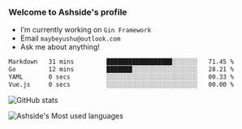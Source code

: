 ### Welcome to Ashside's profile

- I’m currently working on `Gin Framework`
- Email `maybeyushu@outlook.com`
- Ask me about anything!

<!--START_SECTION:waka-->

```txt
Markdown   31 mins         ██████████████████░░░░░░░   71.45 %
Go         12 mins         ███████░░░░░░░░░░░░░░░░░░   28.21 %
YAML       0 secs          ░░░░░░░░░░░░░░░░░░░░░░░░░   00.33 %
Vue.js     0 secs          ░░░░░░░░░░░░░░░░░░░░░░░░░   00.00 %
```

<!--END_SECTION:waka-->

![GitHub stats](https://github-readme-stats.vercel.app/api?username=Ashside)

![Ashside's Most used languages](https://github-readme-stats.vercel.app/api/top-langs/?username=Ashside&layout=compact&hide_border=true&langs_count=10)


